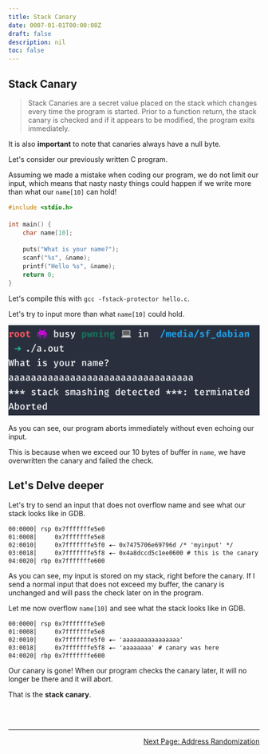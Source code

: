 ```yaml
---
title: Stack Canary
date: 0007-01-01T00:00:08Z
draft: false
description: nil
toc: false
---
```



## Stack Canary

> Stack Canaries are a secret value placed on the stack which changes every time the program is started. Prior to a function return, the stack canary is checked and if it appears to be modified, the program exits immediately.

It is also **important** to note that canaries always have a null byte.

Let's consider our previously written C program.

Assuming we made a mistake when coding our program, we do not limit our input, which means that nasty nasty things could happen if we write more than what our `name[10]` can hold!

```c
#include <stdio.h>

int main() {
    char name[10];

    puts("What is your name?");
    scanf("%s", &name);
    printf("Hello %s", &name);
    return 0;
}
```

Let's compile this with ``gcc -fstack-protector hello.c``.

Let's try to input more than what `name[10]` could hold.

![image](/pwn/images/canary.png)

As you can see, our program aborts immediately without even echoing our input.

This is because when we exceed our 10 bytes of buffer in `name`, we have overwritten the canary and failed the check.

## Let's Delve deeper

Let's try to send an input that does not overflow name and see what our stack looks like in GDB.

```
00:0000│ rsp 0x7fffffffe5e0
01:0008│     0x7fffffffe5e8
02:0010│     0x7fffffffe5f0 ◂— 0x7475706e69796d /* 'myinput' */
03:0018│     0x7fffffffe5f8 ◂— 0x4a8dccd5c1ee0600 # this is the canary
04:0020│ rbp 0x7fffffffe600
```

As you can see, my input is stored on my stack, right before the canary. If I send a normal input that does not exceed my buffer, the canary is unchanged and will pass the check later on in the program.

Let me now overflow `name[10]` and see what the stack looks like in GDB.

```
00:0000│ rsp 0x7fffffffe5e0
01:0008│     0x7fffffffe5e8
02:0010│     0x7fffffffe5f0 ◂— 'aaaaaaaaaaaaaaaa'
03:0018│     0x7fffffffe5f8 ◂— 'aaaaaaaa' # canary was here
04:0020│ rbp 0x7fffffffe600
```

Our canary is gone! When our program checks the canary later, it will no longer be there and it will abort.

That is the **stack canary**.

<br><br>

---

<div style="text-align: right"> <a href="/pwn/checksec/aslr_pie">Next Page: Address Randomization</a> </div>
